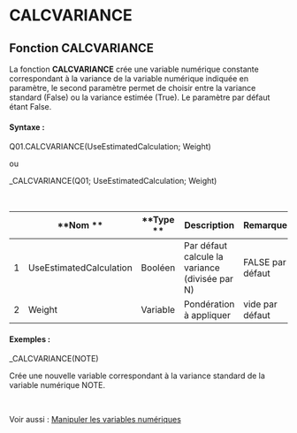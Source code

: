# CALCVARIANCE

## Fonction CALCVARIANCE

La fonction **CALCVARIANCE** crée une variable numérique constante correspondant à la variance de la variable numérique indiquée en paramètre, le second paramètre permet de choisir entre la variance standard (False) ou la variance estimée (True). Le paramètre par défaut étant False.

#### Syntaxe :&nbsp;

Q01.CALCVARIANCE(UseEstimatedCalculation; Weight)

ou

\_CALCVARIANCE(Q01; UseEstimatedCalculation; Weight)

&nbsp;

| &nbsp; | **Nom ** | **Type ** | **Description** | **Remarque** |
| --- | --- | --- | --- | --- |
| &#49; | UseEstimatedCalculation | Booléen | Par défaut calcule la variance (divisée par N) | FALSE par défaut |
| &#50; | Weight | Variable | Pondération à appliquer | vide par défaut |


#### Exemples :

\_CALCVARIANCE(NOTE)

Crée une nouvelle variable correspondant à la variance standard de la variable numérique NOTE.

&nbsp;

Voir aussi : [Manipuler les variables numériques](<Manipulerlesvariablesnumeriques1.md>)
